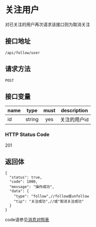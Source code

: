 # 关注用户
对已关注的用户再次请求该接口则为取消关注

## 接口地址

`/api/follow/user`

## 请求方法

```POST ```

## 接口变量

| name     | type     | must     | description |
|----------|:--------:|:--------:|:--------:|
| id  | string   | yes      | 关注的用户id   |

### HTTP Status Code

201

## 返回体

```json5
{
  "status": true,
  "code": 1000,
  "message": "操作成功",
  "data": {
    "type": "follow",//follow或unfollow
    "tip": "关注成功",//或"取消关注成功"
  }
}
``` 

code请参见[消息对照表](消息对照表.md)

